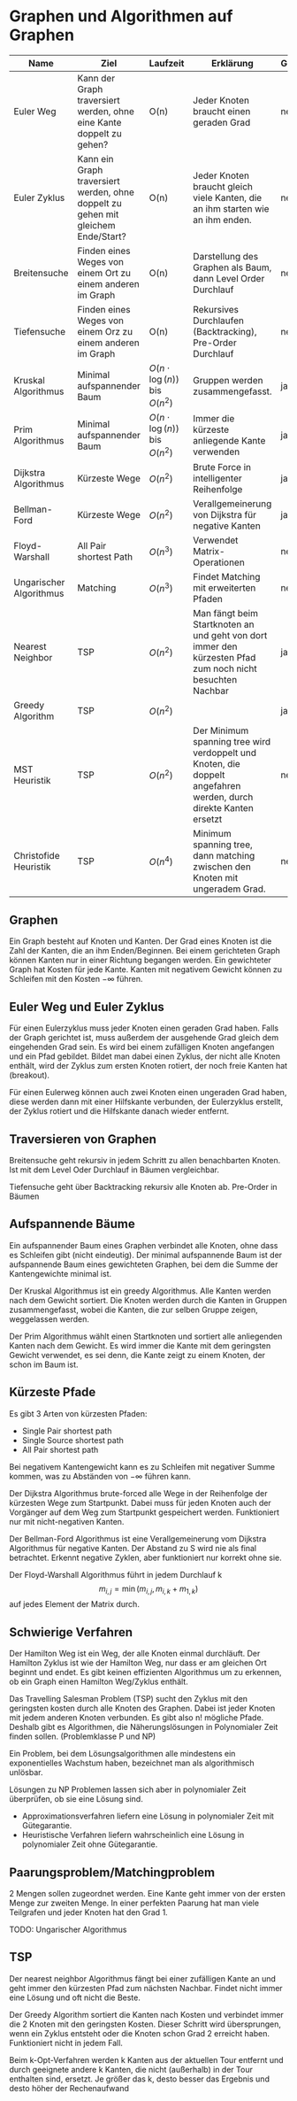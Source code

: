 # Graphen und Algorithmen auf Graphen

| Name                    | Ziel                                                                              | Laufzeit                         | Erklärung                                                                                                         | Greedy | Exakt |
| ----------------------- | --------------------------------------------------------------------------------- | -------------------------------- | ----------------------------------------------------------------------------------------------------------------- | ------ | ----- |
| Euler Weg               | Kann der Graph traversiert werden, ohne eine Kante doppelt zu gehen?              | O(n)                             | Jeder Knoten braucht einen geraden Grad                                                                           | nein   | ja    |
| Euler Zyklus            | Kann ein Graph traversiert werden, ohne doppelt zu gehen mit gleichem Ende/Start? | O(n)                             | Jeder Knoten braucht gleich viele Kanten, die an ihm starten wie an ihm enden.                                    | nein   | ja    |
| Breitensuche            | Finden eines Weges von einem Ort zu einem anderen im Graph                        | O(n)                             | Darstellung des Graphen als Baum, dann Level Order Durchlauf                                                      | nein   | ja    |
| Tiefensuche             | Finden eines Weges von einem Orz zu einem anderen im Graph                        | O(n)                             | Rekursives Durchlaufen (Backtracking), Pre-Order Durchlauf                                                        | nein   | ja    |
| Kruskal Algorithmus     | Minimal aufspannender Baum                                                        | $O(n\cdot\log(n))$  bis $O(n^2)$ | Gruppen werden zusammengefasst.                                                                                   | ja     | ja    |
| Prim Algorithmus        | Minimal aufspannender Baum                                                        | $O(n\cdot\log(n))$  bis $O(n^2)$ | Immer die kürzeste anliegende Kante verwenden                                                                     | ja     | ja    |
| Dijkstra Algorithmus    | Kürzeste Wege                                                                     | $O(n^2)$                         | Brute Force in intelligenter Reihenfolge                                                                          | ja     | ja    |
| Bellman-Ford            | Kürzeste Wege                                                                     | $O(n^2)$                         | Verallgemeinerung von Dijkstra für negative Kanten                                                                | ja     | ja    |
| Floyd-Warshall          | All Pair shortest Path                                                            | $O(n^3)$                         | Verwendet Matrix-Operationen                                                                                      | nein   | ja    |
| Ungarischer Algorithmus | Matching                                                                          | $O(n^3)$                         | Findet Matching mit erweiterten Pfaden                                                                            | nein   | ja    |
| Nearest Neighbor        | TSP                                                                               | $O(n^2)$                         | Man fängt beim Startknoten an und geht von dort immer den kürzesten Pfad zum noch nicht besuchten Nachbar         | ja     | nein  |
| Greedy Algorithm        | TSP                                                                               | $O(n^2)$                         |                                                                                                                   | ja     | nein  |
| MST Heuristik           | TSP                                                                               | $O(n^2)$                         | Der Minimum spanning tree wird verdoppelt und Knoten, die doppelt angefahren werden, durch direkte Kanten ersetzt | nein   | nein  |
| Christofide Heuristik   | TSP                                                                               | $O(n^4)$                         | Minimum spanning tree, dann matching zwischen den Knoten mit ungeradem Grad.                                      | nein   | nein  |

## Graphen

Ein Graph besteht auf Knoten und Kanten. Der Grad eines Knoten ist die Zahl der 
Kanten, die an ihm Enden/Beginnen. Bei einem gerichteten Graph können Kanten 
nur in einer Richtung begangen werden. Ein gewichteter Graph hat Kosten
für jede Kante. Kanten mit negativem Gewicht können zu Schleifen mit 
den Kosten $-\infty$ führen.

## Euler Weg und Euler Zyklus

Für einen Eulerzyklus muss jeder Knoten einen geraden Grad haben. Falls der Graph
gerichtet ist, muss außerdem der ausgehende Grad gleich dem eingehenden Grad sein. 
Es wird bei einem zufälligen Knoten angefangen und ein Pfad gebildet. Bildet man
dabei einen Zyklus, der nicht alle Knoten enthält, wird der Zyklus zum ersten
Knoten rotiert, der noch freie Kanten hat (breakout).

Für einen Eulerweg können auch zwei Knoten einen ungeraden Grad haben, diese
werden dann mit einer Hilfskante verbunden, der Eulerzyklus erstellt, der 
Zyklus rotiert und die Hilfskante danach wieder entfernt.

## Traversieren von Graphen

Breitensuche geht rekursiv in jedem Schritt zu allen benachbarten Knoten. Ist
mit dem Level Oder Durchlauf in Bäumen vergleichbar.

Tiefensuche geht über Backtracking rekursiv alle Knoten ab. Pre-Order in Bäumen

## Aufspannende Bäume
Ein aufspannender Baum eines Graphen verbindet alle Knoten, ohne dass es Schleifen
gibt (nicht eindeutig). Der minimal aufspannende Baum ist der aufspannende Baum 
eines gewichteten Graphen, bei dem die Summe der Kantengewichte minimal ist.

Der Kruskal Algorithmus ist ein greedy Algorithmus. Alle Kanten werden nach dem 
Gewicht sortiert. Die Knoten werden durch die Kanten in Gruppen zusammengefasst, 
wobei die Kanten, die zur selben Gruppe zeigen, weggelassen werden.

Der Prim Algorithmus wählt einen Startknoten und sortiert alle anliegenden Kanten
nach dem Gewicht. Es wird immer die Kante mit dem geringsten Gewicht verwendet, 
es sei denn, die Kante zeigt zu einem Knoten, der schon im Baum ist.

## Kürzeste Pfade
Es gibt 3 Arten von kürzesten Pfaden:
- Single Pair shortest path
- Single Source shortest path
- All Pair shortest path

Bei negativem Kantengewicht kann es zu Schleifen mit negativer Summe kommen, was 
zu Abständen von $-\infty$ führen kann.

Der Dijkstra Algorithmus brute-forced alle Wege in der Reihenfolge der kürzesten
Wege zum Startpunkt. Dabei muss für jeden Knoten auch der Vorgänger auf dem Weg
zum Startpunkt gespeichert werden. Funktioniert nur mit nicht-negativen Kanten.

Der Bellman-Ford Algorithmus ist eine Verallgemeinerung vom Dijkstra Algorithmus
für negative Kanten. Der Abstand zu S wird nie als final betrachtet. Erkennt
negative Zyklen, aber funktioniert nur korrekt ohne sie.

Der Floyd-Warshall Algorithmus führt in jedem Durchlauf k
$$m_{i,j} = \min(m_{i, j}, m_{i, k} + m_{1, k})$$
auf jedes Element der Matrix durch.

## Schwierige Verfahren
Der Hamilton Weg ist ein Weg, der alle Knoten einmal durchläuft.
Der Hamilton Zyklus ist wie der Hamilton Weg, nur dass er am
gleichen Ort beginnt und endet. Es gibt keinen effizienten Algorithmus
um zu erkennen, ob ein Graph einen Hamilton Weg/Zyklus enthält.

Das Travelling Salesman Problem (TSP) sucht den Zyklus mit den geringsten
kosten durch alle Knoten des Graphen. Dabei ist jeder Knoten mit jedem
anderen Knoten verbunden. Es gibt also n! mögliche Pfade. Deshalb gibt
es Algorithmen, die Näherungslösungen in Polynomialer Zeit finden sollen.
(Problemklasse P und NP)

Ein Problem, bei dem Lösungsalgorithmen alle mindestens ein exponentielles
Wachstum haben, bezeichnet man als algorithmisch unlösbar.

Lösungen zu NP Problemen lassen sich aber in polynomialer Zeit überprüfen,
ob sie eine Lösung sind.

- Approximationsverfahren liefern eine Lösung in polynomialer Zeit mit
  Gütegarantie.
- Heuristische Verfahren liefern wahrscheinlich eine Lösung in 
  polynomialer Zeit ohne Gütegarantie.

## Paarungsproblem/Matchingproblem
2 Mengen sollen zugeordnet werden. Eine Kante geht immer von der ersten Menge 
zur zweiten Menge. In einer perfekten Paarung hat man viele Teilgrafen und
jeder Knoten hat den Grad 1.

TODO: Ungarischer Algorithmus

## TSP
Der nearest neighbor Algorithmus fängt bei einer zufälligen Kante an und
geht immer den kürzesten Pfad zum nächsten Nachbar. Findet nicht immer eine
Lösung und oft nicht die Beste.

Der Greedy Algorithm sortiert die Kanten nach Kosten und verbindet immer
die 2 Knoten mit den geringsten Kosten. Dieser Schritt wird übersprungen,
wenn ein Zyklus entsteht oder die Knoten schon Grad 2 erreicht haben.
Funktioniert nicht in jedem Fall.

Beim k-Opt-Verfahren werden k Kanten aus der aktuellen Tour entfernt und
durch geeignete andere k Kanten, die nicht (außerhalb) in
der Tour enthalten sind, ersetzt. Je größer das k, desto besser das Ergebnis
und desto höher der Rechenaufwand

